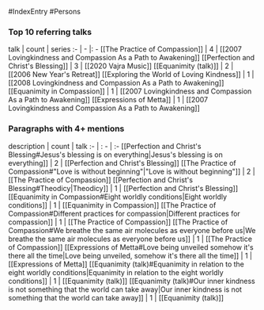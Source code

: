 #IndexEntry #Persons

### Top 10 referring talks
talk | count | series
:- | - |: -
[[The Practice of Compassion]] | 4 | [[2007 Lovingkindness and Compassion As a Path to Awakening]]
[[Perfection and Christ's Blessing]] | 3 | [[2020 Vajra Music]]
[[Equanimity (talk)]] | 2 | [[2006 New Year's Retreat]]
[[Exploring the World of Loving Kindness]] | 1 | [[2008 Lovingkindness and Compassion As a Path to Awakening]]
[[Equanimity in Compassion]] | 1 | [[2007 Lovingkindness and Compassion As a Path to Awakening]]
[[Expressions of Metta]] | 1 | [[2007 Lovingkindness and Compassion As a Path to Awakening]]

### Paragraphs with 4+ mentions
description | count | talk
:- | : - | :-
[[Perfection and Christ's Blessing#Jesus's blessing is on everything\|Jesus's blessing is on everything]] | 2 | [[Perfection and Christ's Blessing]]
[[The Practice of Compassion#"Love is without beginning"\|"Love is without beginning"]] | 2 | [[The Practice of Compassion]]
[[Perfection and Christ's Blessing#Theodicy\|Theodicy]] | 1 | [[Perfection and Christ's Blessing]]
[[Equanimity in Compassion#Eight worldly conditions\|Eight worldly conditions]] | 1 | [[Equanimity in Compassion]]
[[The Practice of Compassion#Different practices for compassion\|Different practices for compassion]] | 1 | [[The Practice of Compassion]]
[[The Practice of Compassion#We breathe the same air molecules as everyone before us\|We breathe the same air molecules as everyone before us]] | 1 | [[The Practice of Compassion]]
[[Expressions of Metta#Love being unveiled somehow it's there all the time\|Love being unveiled, somehow it's there all the time]] | 1 | [[Expressions of Metta]]
[[Equanimity (talk)#Equanimity in relation to the eight worldly conditions\|Equanimity in relation to the eight worldly conditions]] | 1 | [[Equanimity (talk)]]
[[Equanimity (talk)#Our inner kindness is not something that the world can take away\|Our inner kindness is not something that the world can take away]] | 1 | [[Equanimity (talk)]]

